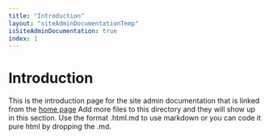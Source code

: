 ```yaml
---
title: "Introduction"
layout: "siteAdminDocumentationTemp"
isSiteAdminDocumentation: true
index: 1
---
```


# Introduction

This is the introduction page for the site admin documentation that is linked from the [home page](../index.html)
Add more files to this directory and they will show up in this section. Use the format <page name>.html.md to use markdown or you can code it pure html by dropping the .md.
